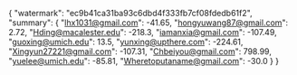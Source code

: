 {
    "watermark": "ec9b41ca31ba93c6dbd4f333fb7cf08fdedb61f2", 
    "summary": {
        "lhx1031@gmail.com": -41.65, 
        "hongyuwang87@gmail.com": 2.72, 
        "Hding@macalester.edu": -218.3, 
        "iamanxia@gmail.com": -107.49, 
        "guoxing@umich.edu": 13.5, 
        "yunxing@upthere.com": -224.61, 
        "Xingyun27221@gmail.com": -107.31, 
        "Chbeiyou@gmail.com": 798.99, 
        "yuelee@umich.edu": -85.81, 
        "Wheretoputaname@gmail.com": -30.0
    }
}